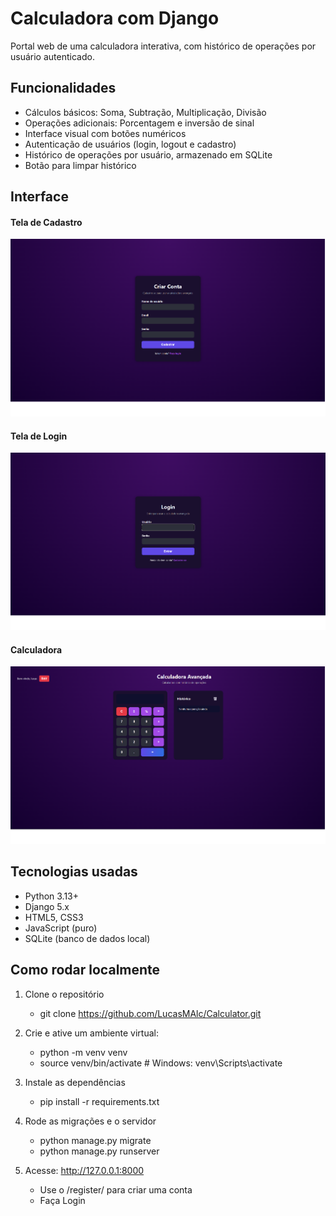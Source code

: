 # Calculadora com Django

Portal web de uma calculadora interativa, com histórico de operações por usuário autenticado.

## Funcionalidades

- Cálculos básicos: Soma, Subtração, Multiplicação, Divisão
- Operações adicionais: Porcentagem e inversão de sinal
- Interface visual com botões numéricos
- Autenticação de usuários (login, logout e cadastro)
- Histórico de operações por usuário, armazenado em SQLite
- Botão para limpar histórico

## Interface

#### Tela de Cadastro
![Cadastro](interfaces/cadastro.png)

#### Tela de Login
![Login](interfaces/login.png)

#### Calculadora 
![Calculadora](interfaces/calculadora.png)

## Tecnologias usadas

- Python 3.13+
- Django 5.x
- HTML5, CSS3
- JavaScript (puro)
- SQLite (banco de dados local)

## Como rodar localmente

1. Clone o repositório
    - git clone https://github.com/LucasMAlc/Calculator.git

2. Crie e ative um ambiente virtual:
    - python -m venv venv
    - source venv/bin/activate  # Windows: venv\Scripts\activate
 
3. Instale as dependências 
    - pip install -r requirements.txt

4. Rode as migrações e o servidor
    - python manage.py migrate
    - python manage.py runserver

5. Acesse: http://127.0.0.1:8000
    - Use o /register/ para criar uma conta
    - Faça Login

